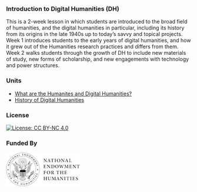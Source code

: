 ### Introduction to Digital Humanities (DH)

This is a 2-week lesson in which students are introduced to the broad field of humanities, and the digital humanities in particular, including its history from its origins in the late 1940s up to today’s savvy and topical projects. Week 1 introduces students to the early years of digital humanities, and how it grew out of the Humanities research practices and differs from them. Week 2 walks students through the growth of DH to include new materials of study, new forms of scholarship, and new engagements with technology and power structures.

### Units
- [What are the Humanites and Digital Humanities?](https://github.com/marist-asc/dhcourse/blob/master/introduction_to_digital_humanities/week1_humanities_and_dh)
- [History of Digital Humanities](https://github.com/marist-asc/dhcourse/blob/master/introduction_to_digital_humanities/week2_history_and_critique_of_dh)

### License

[![License: CC BY-NC 4.0](https://licensebuttons.net/l/by-nc/4.0/88x31.png)](http://creativecommons.org/licenses/by-nc/4.0/)

### Funded By

[![NEH Seal](images/neh_sealblck200.jpg)](https://www.neh.gov/)